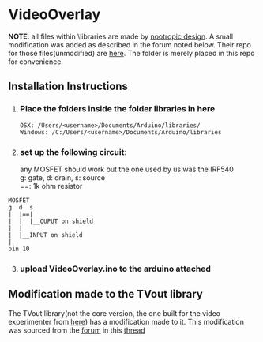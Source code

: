 # VideoOverlay
**NOTE**: all files within \libraries are made by [nootropic design](https://github.com/nootropicdesign). A small modification was added as described in the forum noted below. Their repo for those files(unmodified) are [here](https://github.com/nootropicdesign/arduino-tvout-ve). The folder is merely placed in this repo for convenience.

## Installation Instructions
1.  ### Place the folders inside the folder libraries in here

        OSX: /Users/<username>/Documents/Arduino/libraries/
        Windows: /C:/Users/<username>/Documents/Arduino/libraries

2.  ### set up the following circuit:  
    any MOSFET should work but the one used by us was the IRF540  
    g: gate, d: drain, s: source  
    ==: 1k ohm resistor  
  >
    MOSFET  
    g  d  s  
    |  |==|  
    |  |  |__OUPUT on shield  
    |  |  
    |  |__INPUT on shield  
    |  
    pin 10  

    
3.  ### upload VideoOverlay.ino to the arduino attached

## Modification made to the TVout library
The TVout library(not the core version, the one built for the video experimenter from [here](https://github.com/nootropicdesign/arduino-tvout-ve)) has a modification made to it. This modification was sourced from the [forum](https://nootropicdesign.com/store/forums/) in this [thread](https://nootropicdesign.com/store/forums/topic/black-letters/)
